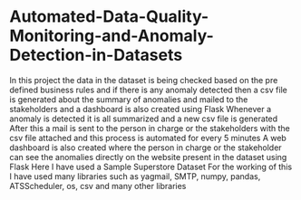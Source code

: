 # Automated-Data-Quality-Monitoring-and-Anomaly-Detection-in-Datasets
In this project the data in the dataset is being checked based on the pre defined business rules and if there is any anomaly detected then a csv file is generated about the summary of anomalies and mailed to the stakeholders and a dashboard is also created using Flask
Whenever a anomaly is detected it is all summarized and a new csv file is generated 
After this a mail is sent to the person in charge or the stakeholders with the csv file attached and this process is automated for every 5 minutes
A web dashboard is also created where the person in charge or the stakeholder can see the anomalies directly on the website present in the dataset using Flask
Here I have used a Sample Superstore Dataset
For the working of this I have used many libraries such as yagmail, SMTP, numpy, pandas, ATSScheduler, os, csv and many other libraries
